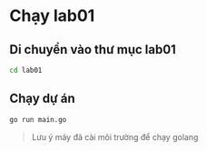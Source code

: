 # Chạy lab01

## Di chuyển vào thư mục lab01
``` bash
cd lab01
```

## Chạy dự án

``` bash
go run main.go
```

> Lưu ý máy đã cài môi trường để chạy golang